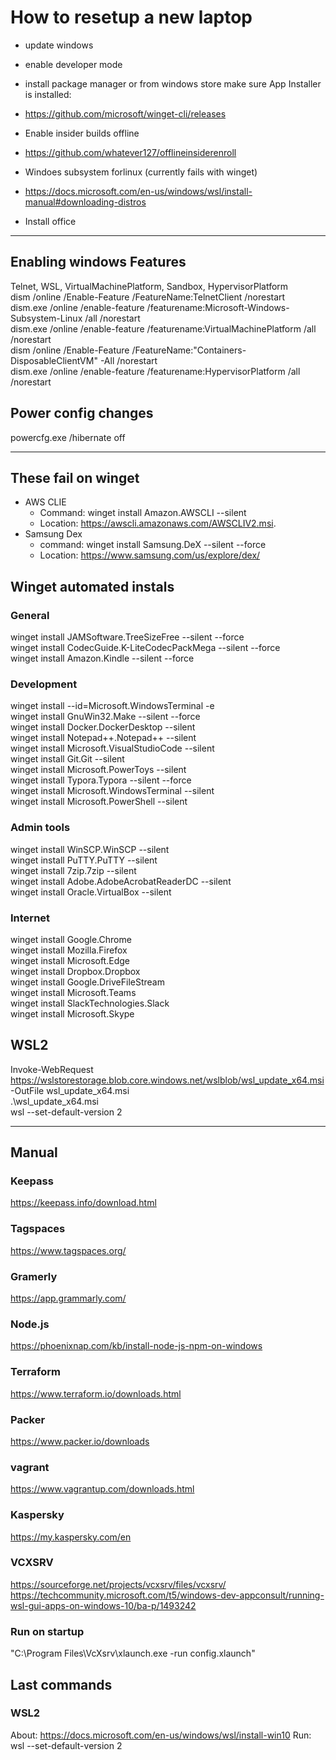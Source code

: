 # How to resetup a new laptop

- update windows     
- enable developer mode     
- install package manager or from windows store make sure App Installer is installed:      
 - https://github.com/microsoft/winget-cli/releases     
- Enable insider builds offline     
 - https://github.com/whatever127/offlineinsiderenroll     
- Windoes subsystem forlinux (currently fails with winget)
 - https://docs.microsoft.com/en-us/windows/wsl/install-manual#downloading-distros
 
- Install office      
_____________________________________
 
## Enabling windows Features
Telnet, WSL, VirtualMachinePlatform, Sandbox, HypervisorPlatform           
dism /online /Enable-Feature /FeatureName:TelnetClient /norestart          
dism.exe /online /enable-feature /featurename:Microsoft-Windows-Subsystem-Linux /all /norestart      
dism.exe /online /enable-feature /featurename:VirtualMachinePlatform /all /norestart      
dism /online /Enable-Feature /FeatureName:"Containers-DisposableClientVM" -All /norestart      
dism.exe /online /enable-feature /featurename:HypervisorPlatform /all /norestart      

## Power config changes
powercfg.exe /hibernate off      
_____________________________________

## These fail on winget
- AWS CLIE
  - Command: winget install Amazon.AWSCLI --silent
  - Location: https://awscli.amazonaws.com/AWSCLIV2.msi.
- Samsung Dex
  - command: winget install Samsung.DeX --silent --force    
  - Location: https://www.samsung.com/us/explore/dex/

## Winget automated instals

### General

winget install JAMSoftware.TreeSizeFree --silent --force     
winget install CodecGuide.K-LiteCodecPackMega --silent --force   
winget install Amazon.Kindle --silent --force        


###  Development
     
winget install --id=Microsoft.WindowsTerminal -e      
winget install GnuWin32.Make --silent --force      
winget install Docker.DockerDesktop --silent      
winget install Notepad++.Notepad++ --silent      
winget install Microsoft.VisualStudioCode --silent      
winget install Git.Git --silent       
winget install Microsoft.PowerToys --silent       
winget install Typora.Typora --silent --force      
winget install Microsoft.WindowsTerminal --silent      
winget install Microsoft.PowerShell --silent      


### Admin tools

winget install WinSCP.WinSCP --silent       
winget install PuTTY.PuTTY --silent      
winget install 7zip.7zip --silent      
winget install Adobe.AdobeAcrobatReaderDC --silent      
winget install Oracle.VirtualBox --silent      


###  Internet

winget install Google.Chrome      
winget install Mozilla.Firefox     
winget install Microsoft.Edge      
winget install Dropbox.Dropbox  
winget install Google.DriveFileStream       
winget install Microsoft.Teams     
winget install SlackTechnologies.Slack      
winget install Microsoft.Skype     


## WSL2

Invoke-WebRequest https://wslstorestorage.blob.core.windows.net/wslblob/wsl_update_x64.msi -OutFile wsl_update_x64.msi      
.\wsl_update_x64.msi      
wsl --set-default-version 2      

___________________________________

## Manual

### Keepass     
https://keepass.info/download.html      

### Tagspaces     
https://www.tagspaces.org/      

### Gramerly     
https://app.grammarly.com/      

### Node.js         
https://phoenixnap.com/kb/install-node-js-npm-on-windows

### Terraform     
https://www.terraform.io/downloads.html      

###  Packer         
https://www.packer.io/downloads      

###  vagrant    
https://www.vagrantup.com/downloads.html   

### Kaspersky    
https://my.kaspersky.com/en

###  VCXSRV          
https://sourceforge.net/projects/vcxsrv/files/vcxsrv/      
https://techcommunity.microsoft.com/t5/windows-dev-appconsult/running-wsl-gui-apps-on-windows-10/ba-p/1493242      

### Run on startup     
"C:\Program Files\VcXsrv\xlaunch.exe -run config.xlaunch"      


## Last commands

### WSL2
About: https://docs.microsoft.com/en-us/windows/wsl/install-win10
Run: wsl --set-default-version 2


































